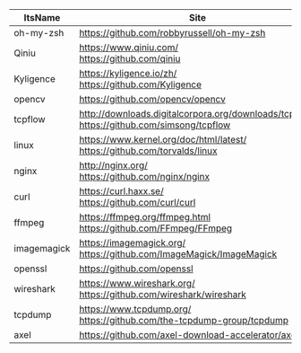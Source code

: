 |ItsName|Site|Language|
|-|-|-|
|oh-my-zsh|https://github.com/robbyrussell/oh-my-zsh|Shell|
|Qiniu|https://www.qiniu.com/<br>https://github.com/qiniu|Golang|
|Kyligence|https://kyligence.io/zh/<br>https://github.com/Kyligence|Java|
|opencv|https://github.com/opencv/opencv|C++|
|tcpflow|http://downloads.digitalcorpora.org/downloads/tcpflow/<br>https://github.com/simsong/tcpflow|C++|
|linux|https://www.kernel.org/doc/html/latest/<br>https://github.com/torvalds/linux|C|
|nginx|http://nginx.org/<br>https://github.com/nginx/nginx|C|
|curl|https://curl.haxx.se/<br>https://github.com/curl/curl|C|
|ffmpeg|https://ffmpeg.org/ffmpeg.html<br>https://github.com/FFmpeg/FFmpeg|C|
|imagemagick|https://imagemagick.org/<br>https://github.com/ImageMagick/ImageMagick|C|
|openssl|https://github.com/openssl|C|
|wireshark|https://www.wireshark.org/<br>https://github.com/wireshark/wireshark|C|
|tcpdump|https://www.tcpdump.org/<br>https://github.com/the-tcpdump-group/tcpdump|C|
|axel|https://github.com/axel-download-accelerator/axel|C
